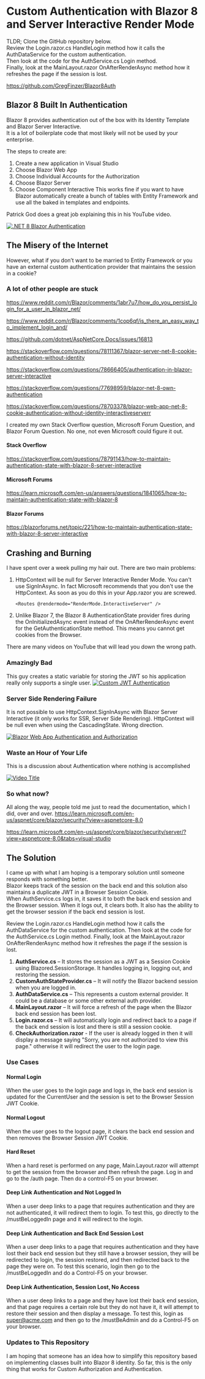 # Custom Authentication with Blazor 8 and Server Interactive Render Mode

TLDR; Clone the GitHub repository below.  
Review the Login.razor.cs HandleLogin method how it calls the AuthDataService for the custom authentication.  
Then look at the code for the AuthService.cs Login method.  
Finally, look at the MainLayout.razor OnAfterRenderAsync method how it refreshes the page if the session is lost.

https://github.com/GregFinzer/Blazor8Auth

## Blazor 8 Built In Authentication
Blazor 8 provides authentication out of the box with its Identity Template and Blazor Server Interactive.  
It is a lot of boilerplate code that most likely will not be used by your enterprise.

The steps to create are:
1.	Create a new application in Visual Studio
2.	Choose Blazor Web App
3.	Choose Individual Accounts for the Authorization
4.	Choose Blazor Server
5.	Choose Component Interactive
This works fine if you want to have Blazor automatically create a bunch of tables with Entity Framework and use all the baked in templates and endpoints.  

Patrick God does a great job explaining this in his YouTube video.

[![.NET 8 Blazor Authentication](https://img.youtube.com/vi/tNzSuwV62Lw/0.jpg)](https://www.youtube.com/watch?v=tNzSuwV62Lw)

## The Misery of the Internet
However, what if you don’t want to be married to Entity Framework or you have an external 
custom authentication provider that maintains the session in a cookie?  

### A lot of other people are stuck
https://www.reddit.com/r/Blazor/comments/1abr7u7/how_do_you_persist_login_for_a_user_in_blazor_net/

https://www.reddit.com/r/Blazor/comments/1cop6qf/is_there_an_easy_way_to_implement_login_and/

https://github.com/dotnet/AspNetCore.Docs/issues/16813

https://stackoverflow.com/questions/78111367/blazor-server-net-8-cookie-authentication-without-identity

https://stackoverflow.com/questions/78666405/authentication-in-blazor-server-interactive

https://stackoverflow.com/questions/77698959/blazor-net-8-own-authentication

https://stackoverflow.com/questions/78703378/blazor-web-app-net-8-cookie-authentication-without-identity-interactiveserverr


I created my own Stack Overflow question, Microsoft Forum Question, and Blazor Forum Question.  No one, not even Microsoft could figure it out.

#### Stack Overflow
https://stackoverflow.com/questions/78791143/how-to-maintain-authentication-state-with-blazor-8-server-interactive

#### Microsoft Forums
https://learn.microsoft.com/en-us/answers/questions/1841065/how-to-maintain-authentication-state-with-blazor-8

#### Blazor Forums
https://blazorforums.net/topic/221/how-to-maintain-authentication-state-with-blazor-8-server-interactive

## Crashing and Burning
I have spent over a week pulling my hair out.  There are two main problems:
1.  HttpContext will be null for Server Interactive Render Mode.  You can't use SignInAsync.  In fact Microsoft recommends that you don't use the HttpContext.  As soon as you do this in your App.razor you are screwed.

    `<Routes @rendermode="RenderMode.InteractiveServer" />`

2.  Unlike Blazor 7, the Blazor 8 AuthenticationState provider fires during the OnInitializedAsync event instead of the OnAfterRenderAsync event for the GetAuthenticationState method.  This means you cannot get cookies from the Browser.

There are many videos on YouTube that will lead you down the wrong path.

### Amazingly Bad
This guy creates a static variable for storing the JWT so his application really only supports a single user. 
[![Custom JWT Authentication](https://img.youtube.com/vi/EFvR2EXDam8/0.jpg)](https://www.youtube.com/watch?v=EFvR2EXDam8)

### Server Side Rendering Failure
It is not possible to use HttpContext.SignInAsync with Blazor Server Interactive (it only works for SSR, Server Side Rendering).  HttpContext will be null even when using the CascadingState.  Wrong direction.  

[![Blazor Web App Authentication and Authorization](https://img.youtube.com/vi/GKvEuA80FAE/0.jpg)](https://www.youtube.com/watch?v=GKvEuA80FAE)

### Waste an Hour of Your Life
This is a discussion about Authentication where nothing is accomplished

[![Video Title](https://img.youtube.com/vi/uVCzdDrXh0Y/0.jpg)](https://www.youtube.com/watch?v=uVCzdDrXh0Y)

### So what now?
All along the way, people told me just to read the documentation, which I did, over and over.
https://learn.microsoft.com/en-us/aspnet/core/blazor/security/?view=aspnetcore-8.0

https://learn.microsoft.com/en-us/aspnet/core/blazor/security/server/?view=aspnetcore-8.0&tabs=visual-studio

## The Solution
I came up with what I am hoping is a temporary solution until someone responds with something better.  
Blazor keeps track of the session on the back end and this solution also maintains a duplicate JWT in a Browser Session Cookie.  
When AuthService.cs logs in, it saves it to both the back end session and the Browser session. 
When it logs out, it clears both.  It also has the ability to get the browser session if the back end session is lost.

Review the Login.razor.cs HandleLogin method how it calls the AuthDataService for the custom authentication. 
Then look at the code for the AuthService.cs Login method. Finally, look at the MainLayout.razor OnAfterRenderAsync method how it refreshes the page if the session is lost.

1.	**AuthService.cs** – It stores the session as a JWT as a Session Cookie using Blazored.SessionStorage.  It handles logging in, logging out, and restoring the session.
2.	**CustomAuthStateProvider.cs** – It will notify the Blazor backend session when you are logged in.
3.	**AuthDataService.cs** – This represents a custom external provider.  It could be a database or some other external auth provider.
4.	**MainLayout.razor** – It will force a refresh of the page when the Blazor back end session has been lost. 
5.	**Login.razor.cs** – It will automatically login and redirect back to a page if the back end session is lost and there is still a session cookie.
6.  **CheckAuthorization.razor** - If the user is already logged in then it will display a message saying "Sorry, you are not authorized to view this page." otherwise it will redirect the user to the login page.

### Use Cases
#### Normal Login
When the user goes to the login page and logs in, the back end session is updated for the CurrentUser and 
the session is set to the Browser Session JWT Cookie.

#### Normal Logout
When the user goes to the logout page, it clears the back end session and then removes the Browser Session JWT Cookie.

#### Hard Reset
When a hard reset is performed on any page, Main.Layout.razor will attempt to get the session from 
the browser and then refresh the page.  Log in and go to the /auth page.  Then do a control-F5 on your browser.

#### Deep Link Authentication and Not Logged In
When a user deep links to a page that requires authentication and they are not authenticated, 
it will redirect them to login.  To test this, go directly to the /mustBeLoggedIn page and it will redirect to the login.

#### Deep Link Authentication and Back End Session Lost
When a user deep links to a page that requires authentication and they have lost their back end session 
but they still have a browser session, they will be redirected to login, the session restored, 
and then redirected back to the page they were on.  To test this scenario, login then go to the /mustBeLoggedIn 
and do a Control-F5 on your browser.

#### Deep Link Authentication, Session Lost, No Access
When a user deep links to a page and they have lost their back end session, 
and that page requires a certain role but they do not have it, it will attempt to restore their session 
and then display a message.  To test this, login as super@acme.com and then go to the /mustBeAdmin
and do a Control-F5 on your browser.

### Updates to This Repository
I am hoping that someone has an idea how to simplify this repository based 
on implementing classes built into Blazor 8 identity.  So far, this is the only thing 
that works for Custom Authorization and Authentication.